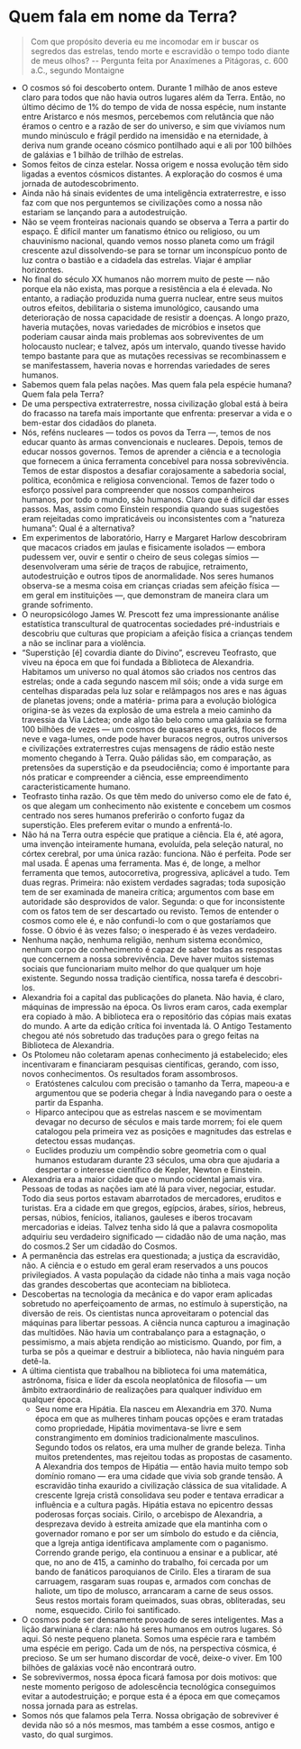 # Quem fala em nome da Terra?

> Com que propósito deveria eu me incomodar em ir buscar os segredos das estrelas, tendo morte e escravidão o tempo todo diante de meus olhos? 
> -- Pergunta feita por Anaxímenes a Pitágoras, c. 600 a.C., segundo Montaigne

- O cosmos só foi descoberto ontem. Durante 1 milhão de anos esteve claro para todos que não havia outros lugares além da Terra. Então, no último décimo de 1% do tempo de vida de nossa espécie, num instante entre Aristarco e nós mesmos, percebemos com relutância que não éramos o centro e a razão de ser do universo, e sim que vivíamos num mundo minúsculo e frágil perdido na imensidão e na eternidade, à deriva num grande oceano cósmico pontilhado aqui e ali por 100 bilhões de galáxias e 1 bilhão de trilhão de estrelas.
- Somos feitos de cinza estelar. Nossa origem e nossa evolução têm sido ligadas a eventos cósmicos distantes. A exploração do cosmos é uma jornada de autodescobrimento. 
- Ainda não há sinais evidentes de uma inteligência extraterrestre, e isso faz com que nos perguntemos se civilizações como a nossa não estariam se lançando para a autodestruição.
- Não se veem fronteiras nacionais quando se observa a Terra a partir do espaço. É difícil manter um fanatismo étnico ou religioso, ou um chauvinismo nacional, quando vemos nosso planeta como um frágil crescente azul dissolvendo-se para se tornar um inconspícuo ponto de luz contra o bastião e a cidadela das estrelas. Viajar é ampliar horizontes.
- No final do século XX humanos não morrem muito de peste — não porque ela não exista, mas porque a resistência a ela é elevada. No entanto, a radiação produzida numa guerra nuclear, entre seus muitos outros efeitos, debilitaria o sistema imunológico, causando uma deterioração de nossa capacidade de resistir a doenças. A longo prazo, haveria mutações, novas variedades de micróbios e insetos que poderiam causar ainda mais problemas aos sobreviventes de um holocausto nuclear; e talvez, após um intervalo, quando tivesse havido tempo bastante para que as mutações recessivas se recombinassem e se manifestassem, haveria novas e horrendas variedades de seres humanos.
- Sabemos quem fala pelas nações. Mas quem fala pela espécie humana? Quem fala pela Terra?
- De uma perspectiva extraterrestre, nossa civilização global está à beira do fracasso na tarefa mais importante que enfrenta: preservar a vida e o bem-estar dos cidadãos do planeta.
- Nós, reféns nucleares — todos os povos da Terra —, temos de nos educar quanto às armas convencionais e nucleares. Depois, temos de educar nossos governos. Temos de aprender a ciência e a tecnologia que fornecem a única ferramenta concebível para nossa sobrevivência. Temos de estar dispostos a desafiar corajosamente a sabedoria social, política, econômica e religiosa convencional. Temos de fazer todo o esforço possível para compreender que nossos companheiros humanos, por todo o mundo, são humanos. Claro que é difícil dar esses passos. Mas, assim como Einstein respondia quando suas sugestões eram rejeitadas como impraticáveis ou inconsistentes com a “natureza humana”: Qual é a alternativa?
- Em experimentos de laboratório, Harry e Margaret Harlow descobriram que macacos criados em jaulas e fisicamente isolados — embora pudessem ver, ouvir e sentir o cheiro de seus colegas símios — desenvolveram uma série de traços de rabujice, retraimento, autodestruição e outros tipos de anormalidade. Nos seres humanos observa-se a mesma coisa em crianças criadas sem afeição física — em geral em instituições —, que demonstram de maneira clara um grande sofrimento.
- O neuropsicólogo James W. Prescott fez uma impressionante análise estatística transcultural de quatrocentas sociedades pré-industriais e descobriu que culturas que propiciam a afeição física a crianças tendem a não se inclinar para a violência.
- “Superstição [é] covardia diante do Divino”, escreveu Teofrasto, que viveu na época em que foi fundada a Biblioteca de Alexandria. Habitamos um universo no qual átomos são criados nos centros das estrelas; onde a cada segundo nascem mil sóis; onde a vida surge em centelhas disparadas pela luz solar e relâmpagos nos ares e nas águas de planetas jovens; onde a matéria- prima para a evolução biológica origina-se às vezes da explosão de uma estrela a meio caminho da travessia da Via Láctea; onde algo tão belo como uma galáxia se forma 100 bilhões de vezes — um cosmos de quasares e quarks, flocos de neve e vaga-lumes, onde pode haver buracos negros, outros universos e civilizações extraterrestres cujas mensagens de rádio estão neste momento chegando à Terra. Quão pálidas são, em comparação, as pretensões da superstição e da pseudociência; como é importante para nós praticar e compreender a ciência, esse empreendimento caracteristicamente humano.
- Teofrasto tinha razão. Os que têm medo do universo como ele de fato é, os que alegam um conhecimento não existente e concebem um cosmos centrado nos seres humanos preferirão o conforto fugaz da superstição. Eles preferem evitar o mundo a enfrentá-lo.
- Não há na Terra outra espécie que pratique a ciência. Ela é, até agora, uma invenção inteiramente humana, evoluída, pela seleção natural, no córtex cerebral, por uma única razão: funciona. Não é perfeita. Pode ser mal usada. É apenas uma ferramenta. Mas é, de longe, a melhor ferramenta que temos, autocorretiva, progressiva, aplicável a tudo. Tem duas regras. Primeira: não existem verdades sagradas; toda suposição tem de ser examinada de maneira crítica; argumentos com base em autoridade são desprovidos de valor. Segunda: o que for inconsistente com os fatos tem de ser descartado ou revisto. Temos de entender o cosmos como ele é, e não confundi-lo com o que gostaríamos que fosse. O óbvio é às vezes falso; o inesperado é às vezes verdadeiro.
- Nenhuma nação, nenhuma religião, nenhum sistema econômico, nenhum corpo de conhecimento é capaz de saber todas as respostas que concernem a nossa sobrevivência. Deve haver muitos sistemas sociais que funcionariam muito melhor do que qualquer um hoje existente. Segundo nossa tradição científica, nossa tarefa é descobri-los.
- Alexandria foi a capital das publicações do planeta. Não havia, é claro, máquinas de impressão na época. Os livros eram caros, cada exemplar era copiado à mão. A biblioteca era o repositório das cópias mais exatas do mundo. A arte da edição crítica foi inventada lá. O Antigo Testamento chegou até nós sobretudo das traduções para o grego feitas na Biblioteca de Alexandria.
- Os Ptolomeu não coletaram apenas conhecimento já estabelecido; eles incentivaram e financiaram pesquisas científicas, gerando, com isso, novos conhecimentos. Os resultados foram assombrosos.
	- Eratóstenes calculou com precisão o tamanho da Terra, mapeou-a e argumentou que se poderia chegar à Índia navegando para o oeste a partir da Espanha.
	- Hiparco antecipou que as estrelas nascem e se movimentam devagar no decurso de séculos e mais tarde morrem; foi ele quem catalogou pela primeira vez as posições e magnitudes das estrelas e detectou essas mudanças.
	- Euclides produziu um compêndio sobre geometria com o qual humanos estudaram durante 23 séculos, uma obra que ajudaria a despertar o interesse científico de Kepler, Newton e Einstein.
- Alexandria era a maior cidade que o mundo ocidental jamais vira. Pessoas de todas as nações iam até lá para viver, negociar, estudar. Todo dia seus portos estavam abarrotados de mercadores, eruditos e turistas. Era a cidade em que gregos, egípcios, árabes, sírios, hebreus, persas, núbios, fenícios, italianos, gauleses e iberos trocavam mercadorias e ideias. Talvez tenha sido lá que a palavra cosmopolita adquiriu seu verdadeiro significado — cidadão não de uma nação, mas do cosmos.2 Ser um cidadão do Cosmos.
- A permanência das estrelas era questionada; a justiça da escravidão, não. A ciência e o estudo em geral eram reservados a uns poucos privilegiados. A vasta população da cidade não tinha a mais vaga noção das grandes descobertas que aconteciam na biblioteca.
- Descobertas na tecnologia da mecânica e do vapor eram aplicadas sobretudo no aperfeiçoamento de armas, no estímulo à superstição, na diversão de reis. Os cientistas nunca aproveitaram o potencial das máquinas para libertar pessoas. A ciência nunca capturou a imaginação das multidões. Não havia um contrabalanço para a estagnação, o pessimismo, a mais abjeta rendição ao misticismo. Quando, por fim, a turba se pôs a queimar e destruir a biblioteca, não havia ninguém para detê-la.
- A última cientista que trabalhou na biblioteca foi uma matemática, astrônoma, física e líder da escola neoplatônica de filosofia — um âmbito extraordinário de realizações para qualquer indivíduo em qualquer época.
	- Seu nome era Hipátia. Ela nasceu em Alexandria em 370. Numa época em que as mulheres tinham poucas opções e eram tratadas como propriedade, Hipátia movimentava-se livre e sem constrangimento em domínios tradicionalmente masculinos. Segundo todos os relatos, era uma mulher de grande beleza. Tinha muitos pretendentes, mas rejeitou todas as propostas de casamento. A Alexandria dos tempos de Hipátia — então havia muito tempo sob domínio romano — era uma cidade que vivia sob grande tensão. A escravidão tinha exaurido a civilização clássica de sua vitalidade. A crescente Igreja cristã consolidava seu poder e tentava erradicar a influência e a cultura pagãs. Hipátia estava no epicentro dessas poderosas forças sociais. Cirilo, o arcebispo de Alexandria, a desprezava devido à estreita amizade que ela mantinha com o governador romano e por ser um símbolo do estudo e da ciência, que a Igreja antiga identificava amplamente com o paganismo. Correndo grande perigo, ela continuou a ensinar e a publicar, até que, no ano de 415, a caminho do trabalho, foi cercada por um bando de fanáticos paroquianos de Cirilo. Eles a tiraram de sua carruagem, rasgaram suas roupas e, armados com conchas de haliote, um tipo de molusco, arrancaram a carne de seus ossos. Seus restos mortais foram queimados, suas obras, obliteradas, seu nome, esquecido. Cirilo foi santificado.
- O cosmos pode ser densamente povoado de seres inteligentes. Mas a lição darwiniana é clara: não há seres humanos em outros lugares. Só aqui. Só neste pequeno planeta. Somos uma espécie rara e também uma espécie em perigo. Cada um de nós, na perspectiva cósmica, é precioso. Se um ser humano discordar de você, deixe-o viver. Em 100 bilhões de galáxias você não encontrará outro.
- Se sobrevivermos, nossa época ficará famosa por dois motivos: que neste momento perigoso de adolescência tecnológica conseguimos evitar a autodestruição; e porque esta é a época em que começamos nossa jornada para as estrelas.
- Somos nós que falamos pela Terra. Nossa obrigação de sobreviver é devida não só a nós mesmos, mas também a esse cosmos, antigo e vasto, do qual surgimos.

